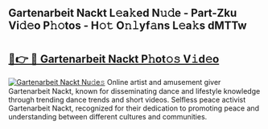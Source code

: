 ## Gartenarbeit Nackt L𝚎a𝚔ed N𝚞𝚍e - Part-Zku Vi𝚍𝚎o P𝚑𝚘tos - H𝚘𝚝 O𝚗𝚕yf𝚊ns L𝚎a𝚔s dMTTw

# <h2><a href="http://kf54uy4.oniu.top/?m=Gartenarbeit+Nackt">🔗👉 🔴 Gartenarbeit Nackt P𝚑ot𝚘𝚜 V𝚒d𝚎o</a></h2>

[![Gartenarbeit Nackt Nu𝚍e𝚜](https://i.imgur.com/0qMVB7G.gif)](http://kf54uy4.oniu.top/?m=Gartenarbeit+Nackt)
Online artist and amusement giver Gartenarbeit Nackt, known for disseminating dance and lifestyle knowledge through trending dance trends and short videos. Selfless peace activist Gartenarbeit Nackt, recognized for their dedication to promoting peace and understanding between different cultures and communities.  
